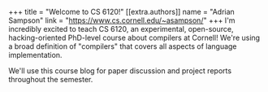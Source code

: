 +++
title = "Welcome to CS 6120!"
[[extra.authors]]
name = "Adrian Sampson"
link = "https://www.cs.cornell.edu/~asampson/"
+++
I'm incredibly excited to teach CS 6120, an experimental, open-source, hacking-oriented PhD-level course about compilers at Cornell!
We're using a broad definition of "compilers" that covers all aspects of language implementation.

We'll use this course blog for paper discussion and project reports throughout the semester.
